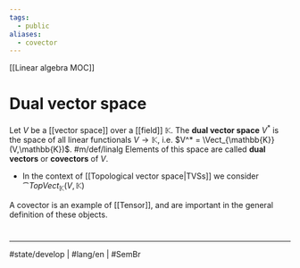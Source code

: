 ```yaml
---
tags:
  - public
aliases:
  - covector
---
```

[[Linear algebra MOC]]
# Dual vector space

Let $V$ be a [[vector space]] over a [[field]] $\mathbb{K}$.
The **dual vector space** $V^*$ is the space of all linear functionals $V \to \mathbb{K}$,
i.e. $V^* = \Vect_{\mathbb{K}}(V,\mathbb{K})$. #m/def/linalg 
Elements of this space are called **dual vectors** or **covectors** of $V$.

- In the context of [[Topological vector space|TVSs]] we consider $\cat{TopVect}_{\mathbb{K}}(V,\mathbb{K})$

A covector is an example of [[Tensor]], and are important in the general definition of these objects.

#
---
#state/develop | #lang/en | #SemBr
